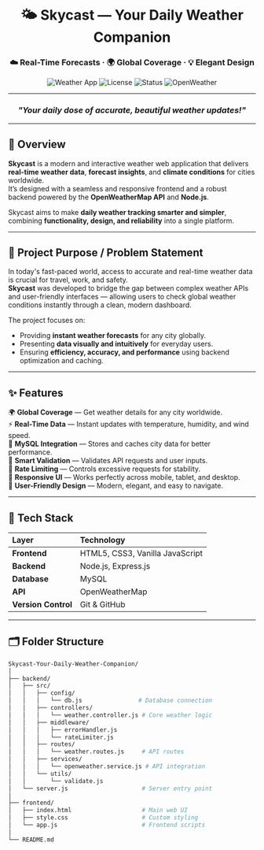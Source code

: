 <!-- 🌤️ Skycast README.md -->

<div align="center">

# 🌤️ **Skycast — Your Daily Weather Companion**

### ☁️ Real-Time Forecasts · 🌍 Global Coverage · 💡 Elegant Design

![Weather App](https://img.shields.io/badge/Weather%20App-Node.js%20%7C%20Express%20%7C%20HTML%20%7C%20CSS%20%7C%20JS-blue?style=for-the-badge)
![License](https://img.shields.io/badge/License-MIT-green?style=for-the-badge)
![Status](https://img.shields.io/badge/Status-Active-success?style=for-the-badge)
![OpenWeather](https://img.shields.io/badge/API-OpenWeatherMap-orange?style=for-the-badge)

---

### _"Your daily dose of accurate, beautiful weather updates!"_

</div>

---

## 🌈 Overview

**Skycast** is a modern and interactive weather web application that delivers **real-time weather data**, **forecast insights**, and **climate conditions** for cities worldwide.  
It’s designed with a seamless and responsive frontend and a robust backend powered by the **OpenWeatherMap API** and **Node.js**.

Skycast aims to make **daily weather tracking smarter and simpler**, combining **functionality, design, and reliability** into a single platform.

---

## 🎯 Project Purpose / Problem Statement

In today's fast-paced world, access to accurate and real-time weather data is crucial for travel, work, and safety.  
**Skycast** was developed to bridge the gap between complex weather APIs and user-friendly interfaces — allowing users to check global weather conditions instantly through a clean, modern dashboard.  

The project focuses on:
- Providing **instant weather forecasts** for any city globally.  
- Presenting **data visually and intuitively** for everyday users.  
- Ensuring **efficiency, accuracy, and performance** using backend optimization and caching.  

---

## ✨ Features

🌍 **Global Coverage** — Get weather details for any city worldwide.  
⚡ **Real-Time Data** — Instant updates with temperature, humidity, and wind speed.  
💾 **MySQL Integration** — Stores and caches city data for better performance.  
🧠 **Smart Validation** — Validates API requests and user inputs.  
🚦 **Rate Limiting** — Controls excessive requests for stability.  
💎 **Responsive UI** — Works perfectly across mobile, tablet, and desktop.  
🎨 **User-Friendly Design** — Modern, elegant, and easy to navigate.  

---

## 🧰 Tech Stack

| Layer | Technology |
|:------|:------------|
| **Frontend** | HTML5, CSS3, Vanilla JavaScript |
| **Backend** | Node.js, Express.js |
| **Database** | MySQL |
| **API** | OpenWeatherMap |
| **Version Control** | Git & GitHub |

---

## 🗂️ Folder Structure

```bash
Skycast-Your-Daily-Weather-Companion/
│
├── backend/
│   ├── src/
│   │   ├── config/
│   │   │   └── db.js                # Database connection
│   │   ├── controllers/
│   │   │   └── weather.controller.js # Core weather logic
│   │   ├── middleware/
│   │   │   ├── errorHandler.js
│   │   │   └── rateLimiter.js
│   │   ├── routes/
│   │   │   └── weather.routes.js     # API routes
│   │   ├── services/
│   │   │   └── openweather.service.js # API integration
│   │   └── utils/
│   │       └── validate.js
│   └── server.js                     # Server entry point
│
├── frontend/
│   ├── index.html                    # Main web UI
│   ├── style.css                     # Custom styling
│   └── app.js                        # Frontend scripts
│
└── README.md
